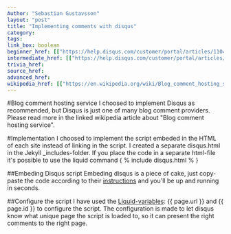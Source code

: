 ```yaml
---
Author: "Sebastian Gustavsson"
layout: "post"
title: "Implementing comments with disqus"
category:
tags:
link_box: boolean
beginner_href: [["https://help.disqus.com/customer/portal/articles/1104788-web-integration",Getting started],["https://help.disqus.com/customer/portal/articles/472097-universal-embed-code", Code to embed]]
intermediate_href: [["https://help.disqus.com/customer/portal/articles/472098-javascript-configuration-variables", Disqus configuration],["http://jekyllrb.com/docs/variables/",]]
trivia_href:
source_href:
advanced_href:
wikipedia_href: [["https://en.wikipedia.org/wiki/Blog_comment_hosting_service", Blog comment hosting service]]
---
```


#Blog comment hosting service
I choosed to implement Disqus as recommended, but Disqus is just one of many blog comment providers. Please read more in the linked wikipedia article about "Blog comment hosting service".

#Implementation
I choosed to implement the script embeded in the HTML of each site instead of linking in the script. I created a separate disqus.html in the Jekyll _includes-folder.
If you place the code in a separate html-file it's possible to use the liquid command { &#37; include disqus.html &#37; }

##Embeding Disqus script
Embeding disqus is a piece of cake, just copy-paste the code according to their [instructions](https://help.disqus.com/customer/portal/articles/472097-universal-embed-code) and you'll be up and
running in seconds.

##Configure the script
I have used the [Liquid-variables](http://jekyllrb.com/docs/variables/): &#123;&#123; page.url &#125;&#125; and &#123;&#123; page.id &#125;&#125; to configure the script. The configuration
is made to let disqus know what unique page the script is loaded to, so it can present the right comments to the right page.
